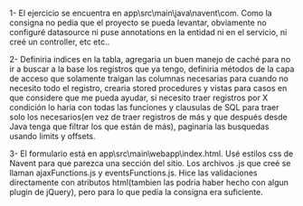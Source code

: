 
1- El ejercicio se encuentra en app\src\main\java\navent\com. Como la consigna no pedia que el proyecto se pueda levantar, obviamente no configuré datasource ni puse annotations en la entidad ni en el servicio, ni creé un controller, etc etc..

2- Definiria indices en la tabla, agregaria un buen manejo de caché para no ir a buscar a la base los registros que ya tengo, definiria métodos de  la capa de acceso que solamente traigan las columnas necesarias para cuando no necesito todo el registro, crearia stored procedures y vistas para casos en que considere que me pueda ayudar, si necesito traer registros por X condición lo haria con todas las funciones y clausulas  de SQL para traer solo los necesarios(en vez de traer registros de más y que después desde Java tenga que filtrar los que están de más), paginaria las busquedas usando limits y offsets.

3- El formulario está en app\src\main\webapp\index.html. Usé estilos css de Navent para que parezca una sección del sitio. Los archivos .js que creé se llaman ajaxFunctions.js y eventsFunctions.js. Hice las validaciones directamente con atributos html(tambien las podria haber hecho con algun plugin de jQuery), pero para lo que pedía la consigna era suficiente.
